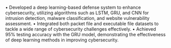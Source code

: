 •	Developed a deep learning-based defense system to enhance cybersecurity, utilizing algorithms such as LSTM, GRU, and CNN for intrusion detection, malware classification, and website vulnerability assessment.
•	Integrated both packet file and executable file datasets to tackle a wide range of cybersecurity challenges effectively.
•	Achieved 95% testing accuracy with the GRU model, demonstrating the effectiveness of deep learning methods in improving cybersecurity.
